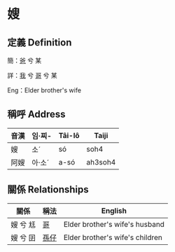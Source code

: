 # 嫂
## 定義 Definition
簡：[爸](member2.md) 兮 某

詳：[我](member1.md) 兮 [哥](member2.md) 兮 某

Eng：Elder brother's wife

## 稱呼 Address

音漢 | 임·찌- | Tâi-lô | Taiji
--- | --- | --- | --- 
嫂 | 소ˊ | só | soh4 
阿嫂 | 아·소ˊ | a-só | ah3soh4 


## 關係 Relationships

關係 | 稱法 | English
--- | --- | --- 
嫂 兮 尪 | [哥](member4.md) | Elder brother's wife's husband
嫂 兮 囝 | [孫仔](member22.md) | Elder brother's wife's children
